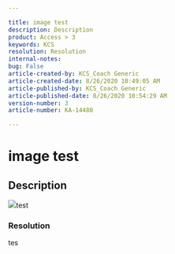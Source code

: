 ```yaml
---

title: image test  
description: Description  
product: Access > 3  
keywords: KCS  
resolution: Resolution  
internal-notes:   
bug: False  
article-created-by: KCS_Coach Generic  
article-created-date: 8/26/2020 10:49:05 AM  
article-published-by: KCS_Coach Generic  
article-published-date: 8/26/2020 10:54:29 AM  
version-number: 3  
article-number: KA-14480

---
```


# image test

## Description

![](https://adobe.sharepoint.com/sites/D365Attachments-Non-Prod/knowledgearticle/image%20test_B7E44AC289E7EA11A817000D3A98F7E7/image%20%2810%29.png)test  
 ![]()  

### Resolution

tes

